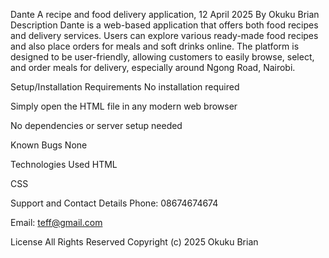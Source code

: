 Dante A recipe and food delivery application, 12 April 2025 By Okuku Brian Description Dante is a web-based application that offers both food recipes and delivery services. Users can explore various ready-made food recipes and also place orders for meals and soft drinks online. The platform is designed to be user-friendly, allowing customers to easily browse, select, and order meals for delivery, especially around Ngong Road, Nairobi.

Setup/Installation Requirements No installation required

Simply open the HTML file in any modern web browser

No dependencies or server setup needed

Known Bugs None

Technologies Used HTML

CSS

Support and Contact Details Phone: 08674674674

Email: teff@gmail.com

License All Rights Reserved Copyright (c) 2025 Okuku Brian
